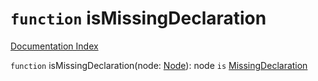 # `function` isMissingDeclaration

[Documentation Index](../README.md)

`function` isMissingDeclaration(node: [Node](../private.interface.Node/README.md)): node `is` [MissingDeclaration](../private.interface.MissingDeclaration/README.md)